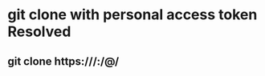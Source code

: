 # git clone with personal access token Resolved

## git clone https:///<user-id>:/<token>@/<repository url>
